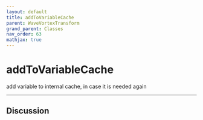 ```yaml
---
layout: default
title: addToVariableCache
parent: WaveVortexTransform
grand_parent: Classes
nav_order: 63
mathjax: true
---
```


#  addToVariableCache

add variable to internal cache, in case it is needed again


---

## Discussion

  

